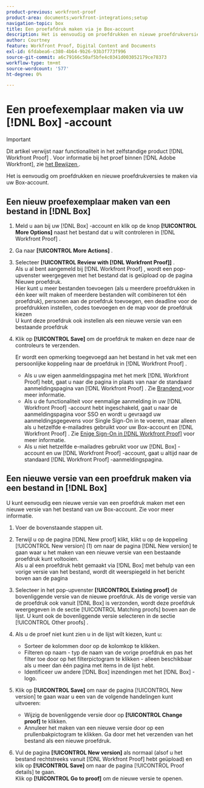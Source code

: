 ```yaml
---
product-previous: workfront-proof
product-area: documents;workfront-integrations;setup
navigation-topic: box
title: Een proefafdruk maken via je Box-account
description: Het is eenvoudig om proefdrukken en nieuwe proefdrukversies te maken via uw Box-account.
author: Courtney
feature: Workfront Proof, Digital Content and Documents
exl-id: 6fdabea6-c380-4b64-9b26-93b3f773f996
source-git-commit: a6c79166c50af5bfe4c0341d003052179ce78373
workflow-type: tm+mt
source-wordcount: '577'
ht-degree: 0%

---
```


# Een proefexemplaar maken via uw [!DNL Box] -account

>[!IMPORTANT]
>
>Dit artikel verwijst naar functionaliteit in het zelfstandige product [!DNL Workfront Proof] . Voor informatie bij het proef binnen [!DNL Adobe Workfront], zie [ het Bewijzen ](../../../review-and-approve-work/proofing/proofing.md).

Het is eenvoudig om proefdrukken en nieuwe proefdrukversies te maken via uw Box-account.

## Een nieuw proefexemplaar maken van een bestand in [!DNL Box]

1. Meld u aan bij uw [!DNL Box] -account en klik op de knop **[!UICONTROL More Options]** naast het bestand dat u wilt controleren in [!DNL Workfront Proof] .
1. Ga naar **[!UICONTROL More Actions]** .
1. Selecteer **[!UICONTROL Review with [!DNL Workfront Proof]]** .\
   Als u al bent aangemeld bij [!DNL Workfront Proof] , wordt een pop-upvenster weergegeven met het bestand dat is geüpload op de pagina Nieuwe proefdruk.\
   Hier kunt u meer bestanden toevoegen (als u meerdere proefdrukken in één keer wilt maken of meerdere bestanden wilt combineren tot één proefdruk), personen aan de proefdruk toevoegen, een deadline voor de proefdrukken instellen, codes toevoegen en de map voor de proefdruk kiezen\
   U kunt deze proefdruk ook instellen als een nieuwe versie van een bestaande proefdruk

1. Klik op **[!UICONTROL Save]** om de proefdruk te maken en deze naar de controleurs te verzenden.

   Er wordt een opmerking toegevoegd aan het bestand in het vak met een persoonlijke koppeling naar de proefdruk in [!DNL Workfront Proof] .

   * Als u uw eigen aanmeldingspagina met het merk [!DNL Workfront Proof] hebt, gaat u naar die pagina in plaats van naar de standaard aanmeldingspagina van [!DNL Workfront Proof] . Zie [ Brandend ](https://support.workfront.com/hc/en-us/sections/115000921208-Branding) voor meer informatie.
   * Als u de functionaliteit voor eenmalige aanmelding in uw [!DNL Workfront Proof] -account hebt ingeschakeld, gaat u naar de aanmeldingspagina voor SSO en wordt u gevraagd uw aanmeldingsgegevens voor Single Sign-On in te voeren, maar alleen als u hetzelfde e-mailadres gebruikt voor uw Box-account en [!DNL Workfront Proof] . Zie [ Enige Sign-On in  [!DNL Workfront Proof]](../../../workfront-proof/wp-acct-admin/managing-security/single-sign-on-overview.md) voor meer informatie.
   * Als u niet hetzelfde e-mailadres gebruikt voor uw [!DNL Box] -account en uw [!DNL Workfront Proof] -account, gaat u altijd naar de standaard [!DNL Workfront Proof] -aanmeldingspagina.

## Een nieuwe versie van een proefdruk maken via een bestand in [!DNL Box]

U kunt eenvoudig een nieuwe versie van een proefdruk maken met een nieuwe versie van het bestand van uw Box-account. Zie voor meer informatie.

1. Voer de bovenstaande stappen uit.
1. Terwijl u op de pagina [!DNL New proof] klikt, klikt u op de koppeling [!UICONTROL New version] (1) om naar de pagina [!DNL New version] te gaan waar u het maken van een nieuwe versie van een bestaande proefdruk kunt voltooien.\
   Als u al een proefdruk hebt gemaakt via [!DNL Box] met behulp van een vorige versie van het bestand, wordt dit weerspiegeld in het bericht boven aan de pagina
1. Selecteer in het pop-upvenster **[!UICONTROL Existing proof]** de bovenliggende versie van de nieuwe proefdruk. Als de vorige versie van de proefdruk ook vanuit [!DNL Box] is verzonden, wordt deze proefdruk weergegeven in de sectie [!UICONTROL Matching proofs] boven aan de lijst. U kunt ook de bovenliggende versie selecteren in de sectie [!UICONTROL Other proofs] .
1. Als u de proef niet kunt zien u in de lijst wilt kiezen, kunt u:

   * Sorteer de kolommen door op de kolomkop te klikken.
   * Filteren op naam - typ de naam van de vorige proefdruk en pas het filter toe door op het filterpictogram te klikken - alleen beschikbaar als u meer dan één pagina met items in de lijst hebt.
   * Identificeer uw andere [!DNL Box] inzendingen met het [!DNL Box] -logo.

1. Klik op **[!UICONTROL Save]** om naar de pagina [!UICONTROL New version] te gaan waar u een van de volgende handelingen kunt uitvoeren:

   * Wijzig de bovenliggende versie door op **[!UICONTROL Change proof]** te klikken.
   * Annuleer het maken van een nieuwe versie door op een prullenbakpictogram te klikken. Ga door met het verzenden van het bestand als een nieuwe proefdruk.

1. Vul de pagina **[!UICONTROL New version]** als normaal (alsof u het bestand rechtstreeks vanuit [!DNL Workfront Proof] hebt geüpload) en klik op **[!UICONTROL Save]** om naar de pagina [!UICONTROL Proof details] te gaan.\
   Klik op **[!UICONTROL Go to proof]** om de nieuwe versie te openen.
